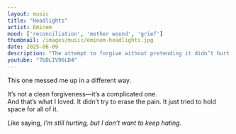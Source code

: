 ```yaml
---
layout: music
title: "Headlights"
artist: Eminem
mood: ['reconciliation', 'mother wound', 'grief']
thumbnail: /images/music/eminem-headlights.jpg
date: 2025-06-09
description: "The attempt to forgive without pretending it didn’t hurt."
youtube: "7bDLIV96LD4"
---
```


This one messed me up in a different way.

It’s not a clean forgiveness—it’s a complicated one.  
And that’s what I loved. It didn’t try to erase the pain. It just tried to hold space for all of it.

Like saying, *I’m still hurting, but I don’t want to keep hating.*

